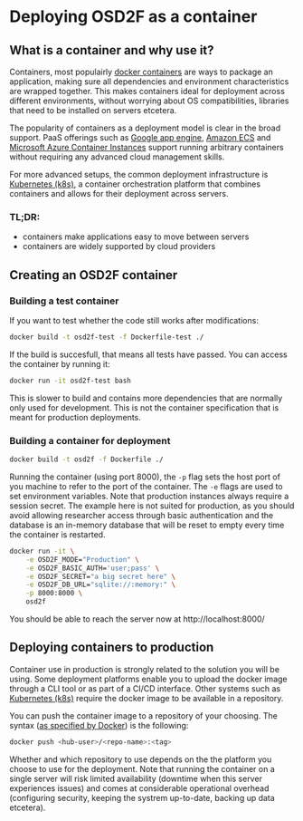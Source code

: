 # Deploying OSD2F as a container

## What is a container and why use it?

Containers, most populairly [docker containers](https://www.docker.com/resources/what-container) are ways
to package an application, making sure all dependencies and environment characteristics are wrapped
together. This makes containers ideal for deployment across different environments, without worrying
about OS compatibilities, libraries that need to be installed on servers etcetera. 

The popularity of containers as a deployment model is clear in the broad support. PaaS offerings such
as [Google app engine](https://cloud.google.com/appengine/docs/flexible), [Amazon ECS](https://aws.amazon.com/ecs/) 
and [Microsoft Azure Container Instances](https://docs.microsoft.com/en-us/azure/container-instances/container-instances-quickstart)
support running arbitrary containers without requiring any advanced cloud management skills.

For more advanced setups, the common deployment infrastructure is [Kubernetes (k8s)](https://kubernetes.io/), a container orchestration platform that combines containers and allows for their deployment across
servers. 

### TL;DR: 
* containers make applications easy to move between servers
* containers are widely supported by cloud providers

## Creating an OSD2F container

### Building a test container

If you want to test whether the code still works after modifications:

```bash
docker build -t osd2f-test -f Dockerfile-test ./
```
If the build is succesfull, that means all tests have passed.
You can access the container by running it:

```bash
docker run -it osd2f-test bash
```

This is slower to build and contains more dependencies that are normally only used for development. This
is not the container specification that is meant for production deployments.

### Building a container for deployment

```bash
docker build -t osd2f -f Dockerfile ./ 
```

Running the container (using port 8000), the `-p` flag sets the host port of you machine to refer to the port of the container. The `-e` flags are used to set environment variables. Note that production instances
always require a session secret. The example here is not suited for production, as you should avoid allowing researcher access through basic authentication and the database is an in-memory database that
will be reset to empty every time the container is restarted. 

```bash
docker run -it \
    -e OSD2F_MODE="Production" \
    -e OSD2F_BASIC_AUTH='user;pass' \
    -e OSD2F_SECRET="a big secret here" \
    -e OSD2F_DB_URL="sqlite://:memory:" \
    -p 8000:8000 \
    osd2f
```
You should be able to reach the server now at http://localhost:8000/

## Deploying containers to production

Container use in production is strongly related to the solution you will be using. Some deployment platforms enable you to upload the docker image through a CLI tool or as part of a CI/CD interface. Other systems such as [Kubernetes (k8s)](https://kubernetes.io/) require the docker image to be available in a repository.

You can push the container image to a repository of your choosing. The syntax ([as specified by Docker](https://docs.docker.com/docker-hub/repos/)) is the following: 

```bash
docker push <hub-user>/<repo-name>:<tag>
```

Whether and which repository to use depends on the the platform you choose to use for the deployment. Note that running the container on a single server will risk limited availability (downtime when this server experiences issues) and comes at considerable operational overhead (configuring security, keeping the systrem up-to-date, backing up data etcetera). 

